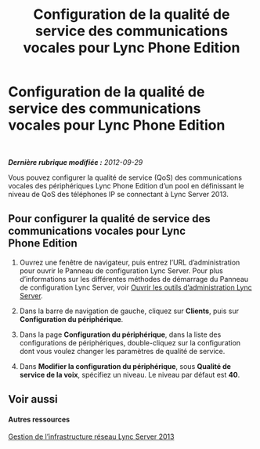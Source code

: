 ﻿---
title: Configuration de la qualité de service des communications vocales pour Lync Phone Edition
TOCTitle: Configuration de la qualité de service des communications vocales pour Lync Phone Edition
ms:assetid: 2fbe19f7-7ebf-4f9b-a779-3a91f41d488f
ms:mtpsurl: https://technet.microsoft.com/fr-fr/library/Gg520971(v=OCS.15)
ms:contentKeyID: 49296761
ms.date: 05/20/2016
mtps_version: v=OCS.15
ms.translationtype: HT
---

# Configuration de la qualité de service des communications vocales pour Lync Phone Edition

 

_**Dernière rubrique modifiée :** 2012-09-29_

Vous pouvez configurer la qualité de service (QoS) des communications vocales des périphériques Lync Phone Edition d’un pool en définissant le niveau de QoS des téléphones IP se connectant à Lync Server 2013.

## Pour configurer la qualité de service des communications vocales pour Lync Phone Edition

1.  Ouvrez une fenêtre de navigateur, puis entrez l’URL d’administration pour ouvrir le Panneau de configuration Lync Server. Pour plus d’informations sur les différentes méthodes de démarrage du Panneau de configuration Lync Server, voir [Ouvrir les outils d’administration Lync Server](lync-server-2013-open-lync-server-administrative-tools.md).

2.  Dans la barre de navigation de gauche, cliquez sur **Clients**, puis sur **Configuration du périphérique**.

3.  Dans la page **Configuration du périphérique**, dans la liste des configurations de périphériques, double-cliquez sur la configuration dont vous voulez changer les paramètres de qualité de service.

4.  Dans **Modifier la configuration du périphérique**, sous **Qualité de service de la voix**, spécifiez un niveau. Le niveau par défaut est **40**.

## Voir aussi

#### Autres ressources

[Gestion de l’infrastructure réseau Lync Server 2013](lync-server-2013-managing-the-lync-server-2013-network-infrastructure.md)

